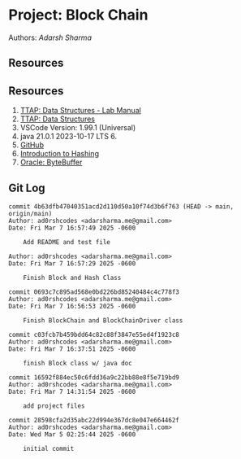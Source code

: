 # Project: Block Chain

Authors: _Adarsh Sharma_

## Resources

## Resources

1. [TTAP: Data Structures - Lab Manual](https://osera.cs.grinnell.edu/ttap/data-structures-labs/the-worlds-best-internship.html)
2. [TTAP: Data Structures](https://osera.cs.grinnell.edu/ttap/data-structures/)
3. VSCode Version: 1.99.1 (Universal)
4. java 21.0.1 2023-10-17 LTS 6.
5. [GitHub](https://github.com)
6. [Introduction to Hashing](https://www.geeksforgeeks.org/introduction-to-hashing-2/)
7. [Oracle: ByteBuffer](https://docs.oracle.com/javase/8/docs/api/java/nio/ByteBuffer.html)

## Git Log

```
commit 4b63dfb47040351acd2d110d50a10f74d3b6f763 (HEAD -> main, origin/main)
Author: ad0rshcodes <adarsharma.me@gmail.com>
Date: Fri Mar 7 16:57:49 2025 -0600

    Add README and test file

Author: ad0rshcodes <adarsharma.me@gmail.com>
Date: Fri Mar 7 16:57:29 2025 -0600

    Finish Block and Hash Class

commit 0693c7c895ad568e0bd226bd85240484c4c778f3
Author: ad0rshcodes <adarsharma.me@gmail.com>
Date: Fri Mar 7 16:56:53 2025 -0600

    Finish BlockChain and BlockChainDriver class

commit c03fcb7b459bdd64c82c88f3847e55ed4f1923c8
Author: ad0rshcodes <adarsharma.me@gmail.com>
Date: Fri Mar 7 16:37:51 2025 -0600

    finish Block class w/ java doc

commit 16592f884ec50c6fdd36a9c22bb88e8f5e719bd9
Author: ad0rshcodes <adarsharma.me@gmail.com>
Date: Fri Mar 7 14:31:54 2025 -0600

    add project files

commit 28598cfa2d35abc22d994e367dc8e047e664462f
Author: ad0rshcodes <adarsharma.me@gmail.com>
Date: Wed Mar 5 02:25:44 2025 -0600

    initial commit

```

```

```
